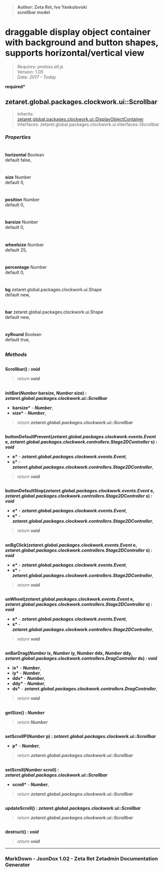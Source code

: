 > __Author: Zeta Ret, Ivo Yankulovski__  
> __scrollbar model__  
# draggable display object container with background and button shapes, supports horizontal/vertical view  
> *Requires: protoss.all.js*  
> *Version: 1.05*  
> *Date: 2017 - Today*  

__required*__

## zetaret.global.packages.clockwork.ui::Scrollbar  
> Inherits: [zetaret.global.packages.clockwork.ui::DisplayObjectContainer](DisplayObjectContainer.md)  
> Interfaces: zetaret.global.packages.clockwork.ui.interfaces::IScrollbar  

### *Properties*  

#  
__horizontal__ Boolean  
default false,   

#  
__size__ Number  
default 0,   

#  
__position__ Number  
default 0,   

#  
__barsize__ Number  
default 0,   

#  
__wheelsize__ Number  
default 25,   

#  
__percentage__ Number  
default 0,   

#  
__bg__ zetaret.global.packages.clockwork.ui.Shape  
default new,   

#  
__bar__ zetaret.global.packages.clockwork.ui.Shape  
default new,   

#  
__xyRound__ Boolean  
default true,   


##  
### *Methods*  

##  
__Scrollbar() : *void*__  
  
> *return __void__*  

##  
__initBar(*Number* barsize, *Number* size) : *zetaret.global.packages.clockwork.ui::Scrollbar*__  
  
- __barsize*__ - __*Number*__,   
- __size*__ - __*Number*__,   
> *return __zetaret.global.packages.clockwork.ui::Scrollbar__*  

##  
__buttonDefaultPrevent(*zetaret.global.packages.clockwork.events.Event* e, *zetaret.global.packages.clockwork.controllers.Stage2DController* s) : *void*__  
  
- __e*__ - __*zetaret.global.packages.clockwork.events.Event*__,   
- __s*__ - __*zetaret.global.packages.clockwork.controllers.Stage2DController*__,   
> *return __void__*  

##  
__buttonDefaultStop(*zetaret.global.packages.clockwork.events.Event* e, *zetaret.global.packages.clockwork.controllers.Stage2DController* s) : *void*__  
  
- __e*__ - __*zetaret.global.packages.clockwork.events.Event*__,   
- __s*__ - __*zetaret.global.packages.clockwork.controllers.Stage2DController*__,   
> *return __void__*  

##  
__onBgClick(*zetaret.global.packages.clockwork.events.Event* e, *zetaret.global.packages.clockwork.controllers.Stage2DController* s) : *void*__  
  
- __e*__ - __*zetaret.global.packages.clockwork.events.Event*__,   
- __s*__ - __*zetaret.global.packages.clockwork.controllers.Stage2DController*__,   
> *return __void__*  

##  
__onWheel(*zetaret.global.packages.clockwork.events.Event* e, *zetaret.global.packages.clockwork.controllers.Stage2DController* s) : *void*__  
  
- __e*__ - __*zetaret.global.packages.clockwork.events.Event*__,   
- __s*__ - __*zetaret.global.packages.clockwork.controllers.Stage2DController*__,   
> *return __void__*  

##  
__onBarDrag(*Number* ix, *Number* iy, *Number* ddx, *Number* ddy, *zetaret.global.packages.clockwork.controllers.DragController* ds) : *void*__  
  
- __ix*__ - __*Number*__,   
- __iy*__ - __*Number*__,   
- __ddx*__ - __*Number*__,   
- __ddy*__ - __*Number*__,   
- __ds*__ - __*zetaret.global.packages.clockwork.controllers.DragController*__,   
> *return __void__*  

##  
__getSize() : *Number*__  
  
> *return __Number__*  

##  
__setScrollP(*Number* p) : *zetaret.global.packages.clockwork.ui::Scrollbar*__  
  
- __p*__ - __*Number*__,   
> *return __zetaret.global.packages.clockwork.ui::Scrollbar__*  

##  
__setScroll(*Number* scroll) : *zetaret.global.packages.clockwork.ui::Scrollbar*__  
  
- __scroll*__ - __*Number*__,   
> *return __zetaret.global.packages.clockwork.ui::Scrollbar__*  

##  
__updateScroll() : *zetaret.global.packages.clockwork.ui::Scrollbar*__  
  
> *return __zetaret.global.packages.clockwork.ui::Scrollbar__*  

##  
__destruct() : *void*__  
  
> *return __void__*  

---  
### MarkDown - JsonDox 1.02 - Zeta Ret Zetadmin Documentation Generator

